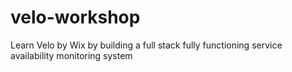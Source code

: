# velo-workshop
Learn Velo by Wix by building a full stack fully functioning service availability monitoring system

